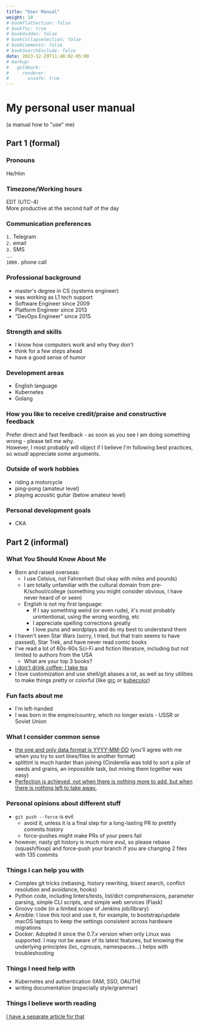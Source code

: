 ```yaml
---
title: "User Manual"
weight: 10
# bookFlatSection: false
# bookToc: true
# bookHidden: false
# bookCollapseSection: false
# bookComments: false
# bookSearchExclude: false
date: 2023-12-29T11:48:02-05:00
# markup:
#   goldmark:
#     renderer:
#       unsafe: true
---
```


# My personal user manual

(a manual how to "use" me)

## Part 1 (formal)

### Pronouns

He/Him

### Timezone/Working hours

EDT (UTC-4)  
More productive at the second half of the day

### Communication preferences

`1.` Telegram  
`2.` email  
`3.` SMS  
....  
`1000.` phone call

### Professional background

- master's degree in CS (systems engineer)
- was working as L1 tech support
- Software Engineer since 2009
- Platform Engineer since 2013
- "DevOps Engineer" since 2015

### Strength and skills

- I know how computers work and why they don't
- think for a few steps ahead
- have a good sense of humor

### Development areas

- English language
- Kubernetes
- Golang

### How you like to receive credit/praise and constructive feedback

Prefer direct and fast feedback - as soon as you see I am doing something wrong - please tell me why.  
However, I most probably will object if I believe I'm following best practices, so woudl appreciate some arguments.

### Outside of work hobbies

- riding a motorcycle
- ping-pong (amateur level)
- playing acoustic guitar (below amateur level)

### Personal development goals

- CKA

## Part 2 (informal)

### What You Should Know About Me

- Born and raised overseas:
  - I use Celsius, not Fahrenheit (but okay with miles and pounds)
  - I am totally unfamiliar with the cultural domain from pre-K/school/college (something you might consider obvious, I have never heard of or seen)
  - English is not my first language:
    - If I say something weird (or even rude), it's most probably unintentional, using the wrong wording, etc
    - I appreciate spelling corrections greatly
    - I love puns and wordplays and do my best to understand them
- I haven't seen Star Wars (sorry, I tried, but that train seems to have passed), Star Trek, and have never read comic books
- I've read a lot of 60s-90s Sci-Fi and fiction literature, including but not limited to authors from the USA
  - What are your top 3 books?
- [I don't drink coffee; I take tea](https://www.youtube.com/watch?v=d27gTrPPAyk)
- I love customization and use shell/git aliases a lot, as well as tiny utilities to make things pretty or colorful (like [grc](https://github.com/garabik/grc) or [kubecolor](https://github.com/hidetatz/kubecolor))

### Fun facts about me

- I'm left-handed
- I was born in the empire/country, which no longer exists - USSR or Soviet Union

### What I consider common sense

- [the one and only data format is YYYY-MM-DD](/perfect-date.png) (you'll agree with me when you try to sort lines/files in another format)
- splittint is much harder than joining (Cinderella was told to sort a pile of seeds and grains, an impossible task, but mixing them together was easy)
- [Perfection is achieved, not when there is nothing more to add, but when there is nothing left to take away.](https://www.goodreads.com/quotes/19905-perfection-is-achieved-not-when-there-is-nothing-more-to)

### Personal opinions about different stuff

- `git push --force` is evil
  - avoid it, unless it is a final step for a long-lasting PR to prettify commits history
  - force-pushes might make PRs of your peers fail
- however, nasty git history is much more evul, so please rebase (squash/fixup) and force-push your branch if you are changing 2 files with 135 commits

### Things I can help you with

- Complex git tricks (rebasing, history rewriting, bisect search, conflict resolution and
avoidance, hooks)
- Python code, including linters/tests, list/dict comprehensions, parameter parsing,
simple CLI scripts, and simple web services (Flask)
- Groovy code (in a limited scope of Jenkins job/library)
- Ansible: I love this tool and use it, for example, to bootstrap/update macOS laptops
to keep the settings consistent across hardware migrations
- Docker: Adopted it since the 0.7.x version when only Linux was supported. I may not be
aware of its latest features, but knowing the underlying principles (lxc, cgroups, namespaces...) helps with troubleshooting

### Things I need help with

- Kubernetes and authentication (IAM, SSO, OAUTH)
- writing documentation (especially style/grammar)

### Things I believe worth reading

[I have a separate article for that](/en/docs/articles/must-read/)


<!-- - (https://www.reddit.com/r/puns/comments/83e7xi/whats_your_idea_of_a_perfect_date/)
-[Alt text](perfect-date.png) -->

<!-- | Name                      | Value                                                     |
| ------------------------- | --------------------------------------------------------- |
| Pronouns                  | He/Him                                                    |
| Timezone/Working hours    |  |
| Communication preferences | 1. Telegram  2.email 1000. phone call  |
|                           |                                                           |
|                           |                                                           | -->